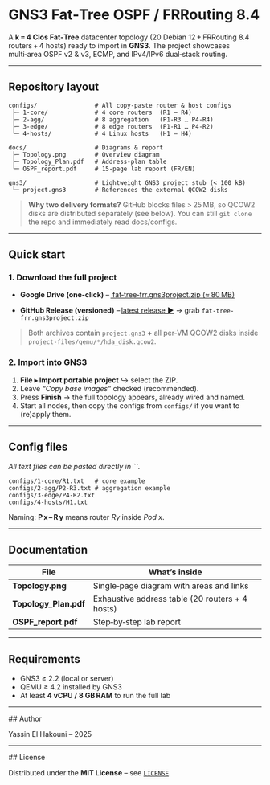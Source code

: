 # GNS3 Fat‑Tree OSPF / FRRouting 8.4

A **k = 4 Clos Fat‑Tree** datacenter topology (20 Debian 12 + FRRouting 8.4 routers + 4 hosts) ready to import in **GNS3**.  The project showcases multi‑area OSPF v2 & v3, ECMP, and IPv4/IPv6 dual‑stack routing.

---

## Repository layout

```text
configs/                # All copy‑paste router & host configs
 ├─ 1-core/             # 4 core routers  (R1 – R4)
 ├─ 2-agg/              # 8 aggregation   (P1‑R3 … P4‑R4)
 ├─ 3-edge/             # 8 edge routers  (P1‑R1 … P4‑R2)
 └─ 4-hosts/            # 4 Linux hosts   (H1 – H4)

docs/                   # Diagrams & report
 ├─ Topology.png        # Overview diagram
 ├─ Topology_Plan.pdf   # Address‑plan table
 └─ OSPF_report.pdf     # 15‑page lab report (FR/EN)

gns3/                   # Lightweight GNS3 project stub (< 100 kB)
 └─ project.gns3        # References the external QCOW2 disks
```

> **Why two delivery formats?**  GitHub blocks files > 25 MB, so QCOW2 disks are distributed separately (see below).  You can still `git clone` the repo and immediately read docs/configs.

---

## Quick start

### 1. Download the full project

- **Google Drive (one‑click)**  – [ fat‑tree‑frr.gns3project.zip (≈ 80 MB) ](https://drive.google.com/file/d/1lRXQm11yiwaAHLXwQSe6QbnUiOQnN-b6/view?usp=sharing)

- **GitHub Release (versioned)** – [latest release ▶](https://github.com/synloop/gns3-fat-tree-ospf-frr/releases/latest) → grab `fat-tree-frr.gns3project.zip`

> Both archives contain `project.gns3` **+** all per‑VM QCOW2 disks inside `project-files/qemu/*/hda_disk.qcow2`.

### 2. Import into GNS3

1. **File ▸ Import portable project** ↪ select the ZIP.
2. Leave *“Copy base images”* checked (recommended).
3. Press **Finish** → the full topology appears, already wired and named.
4. Start all nodes, then copy the configs from `configs/` if you want to (re)apply them.

---

##  Config files

*All text files can be pasted directly in **``**.*

```
configs/1-core/R1.txt   # core example
configs/2-agg/P2-R3.txt # aggregation example
configs/3-edge/P4-R2.txt
configs/4-hosts/H1.txt
```

Naming: **P x – R y** means router *Ry* inside *Pod x*.

---

## Documentation

| File                   | What’s inside                                      |
| ---------------------- | -------------------------------------------------- |
| **Topology.png**       | Single‑page diagram with areas and links           |
| **Topology\_Plan.pdf** | Exhaustive address table (20 routers + 4 hosts)    |
| **OSPF\_report.pdf**   | Step‑by‑step lab report                            |

---

##  Requirements

- GNS3 ≥ 2.2 (local or server)
- QEMU ≥ 4.2 installed by GNS3
- At least **4 vCPU / 8 GB RAM** to run the full lab

---

## Author

Yassin El Hakouni – 2025

---

## License

Distributed under the **MIT License** – see [`LICENSE`](LICENSE).
